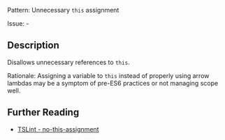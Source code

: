 Pattern: Unnecessary `this` assignment

Issue: -

## Description

Disallows unnecessary references to `this`.  
  
Rationale: Assigning a variable to `this` instead of properly using arrow lambdas may be a symptom of pre-ES6 practices or not managing scope well.

## Further Reading

* [TSLint - no-this-assignment](https://palantir.github.io/tslint/rules/no-this-assignment)